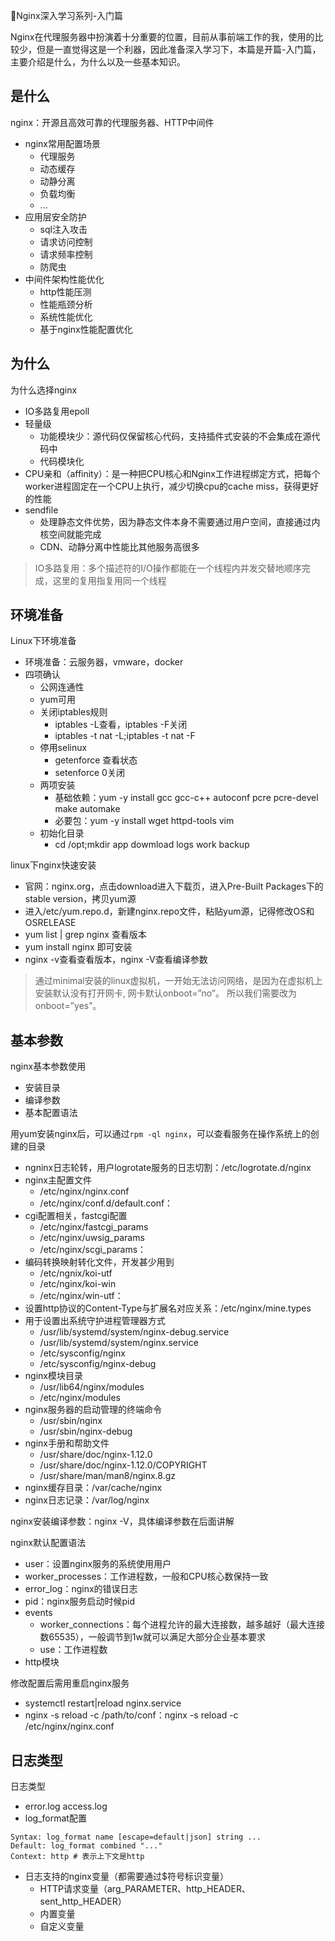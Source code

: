 Nginx深入学习系列-入门篇

Nginx在代理服务器中扮演着十分重要的位置，目前从事前端工作的我，使用的比较少，但是一直觉得这是一个利器，因此准备深入学习下，本篇是开篇-入门篇，主要介绍是什么，为什么以及一些基本知识。

<!-- more -->

## 是什么
nginx：开源且高效可靠的代理服务器、HTTP中间件
* nginx常用配置场景
  * 代理服务
  * 动态缓存
  * 动静分离
  * 负载均衡
  * ...
* 应用层安全防护
  * sql注入攻击
  * 请求访问控制
  * 请求频率控制
  * 防爬虫
* 中间件架构性能优化
  * http性能压测
  * 性能瓶颈分析
  * 系统性能优化
  * 基于nginx性能配置优化

## 为什么
为什么选择nginx
* IO多路复用epoll
* 轻量级
  * 功能模块少：源代码仅保留核心代码，支持插件式安装的不会集成在源代码中
  * 代码模块化
* CPU亲和（affinity）：是一种把CPU核心和Nginx工作进程绑定方式，把每个worker进程固定在一个CPU上执行，减少切换cpu的cache miss，获得更好的性能
* sendfile
  * 处理静态文件优势，因为静态文件本身不需要通过用户空间，直接通过内核空间就能完成
  * CDN、动静分离中性能比其他服务高很多

> IO多路复用：多个描述符的I/O操作都能在一个线程内并发交替地顺序完成，这里的复用指复用同一个线程

## 环境准备
Linux下环境准备
* 环境准备：云服务器，vmware，docker
* 四项确认
  * 公网连通性
  * yum可用
  * 关闭iptables规则
    * iptables -L查看，iptables -F关闭
    * iptables -t nat -L;iptables -t nat -F
  * 停用selinux
    * getenforce 查看状态
    * setenforce 0关闭
  * 两项安装
    * 基础依赖：yum -y install gcc gcc-c++ autoconf pcre pcre-devel make automake
    * 必要包：yum -y install wget httpd-tools vim
  * 初始化目录
    * cd /opt;mkdir app dowmload logs work backup

linux下nginx快速安装
* 官网：nginx.org，点击download进入下载页，进入Pre-Built Packages下的stable version，拷贝yum源
* 进入/etc/yum.repo.d，新建nginx.repo文件，粘贴yum源，记得修改OS和OSRELEASE
* yum list | grep nginx 查看版本
* yum install nginx 即可安装
* nginx -v查看查看版本，nginx -V查看编译参数

> 通过minimal安装的linux虚拟机，一开始无法访问网络，是因为在虚拟机上安装默认没有打开网卡, 网卡默认onboot=”no”。 所以我们需要改为 onboot=”yes”。 

## 基本参数
nginx基本参数使用
* 安装目录
* 编译参数
* 基本配置语法

用yum安装nginx后，可以通过`rpm -ql nginx`，可以查看服务在操作系统上的创建的目录
* ngninx日志轮转，用户logrotate服务的日志切割：/etc/logrotate.d/nginx
* nginx主配置文件
  * /etc/nginx/nginx.conf
  * /etc/nginx/conf.d/default.conf：
* cgi配置相关，fastcgi配置
  * /etc/nginx/fastcgi_params
  * /etc/nginx/uwsig_params
  * /etc/nginx/scgi_params：
* 编码转换映射转化文件，开发甚少用到
  * /etc/ngnix/koi-utf
  * /etc/nginx/koi-win
  * /etc/nginx/win-utf：
* 设置http协议的Content-Type与扩展名对应关系：/etc/nginx/mine.types
* 用于设置出系统守护进程管理器方式
  * /usr/lib/systemd/system/nginx-debug.service
  * /usr/lib/systemd/system/nginx.service
  * /etc/sysconfig/nginx
  * /etc/sysconfig/nginx-debug
* nginx模块目录
  * /usr/lib64/nginx/modules
  * /etc/nginx/modules
* nginx服务器的启动管理的终端命令
  * /usr/sbin/nginx
  * /usr/sbin/nginx-debug
* nginx手册和帮助文件
  * /usr/share/doc/nginx-1.12.0
  * /usr/share/doc/nginx-1.12.0/COPYRIGHT
  * /usr/share/man/man8/nginx.8.gz
* nginx缓存目录：/var/cache/nginx
* nginx日志记录：/var/log/nginx

nginx安装编译参数：nginx -V，具体编译参数在后面讲解

nginx默认配置语法
* user：设置nginx服务的系统使用用户
* worker_processes：工作进程数，一般和CPU核心数保持一致
* error_log：nginx的错误日志
* pid：nginx服务启动时候pid
* events
  * worker_connections：每个进程允许的最大连接数，越多越好（最大连接数65535），一般调节到1w就可以满足大部分企业基本要求
  * use：工作进程数
* http模块

修改配置后需用重启nginx服务
* systemctl restart|reload nginx.service
* nginx -s reload -c /path/to/conf：nginx -s reload -c /etc/nginx/nginx.conf

## 日志类型
日志类型
* error.log access.log
* log_format配置
```shell
Syntax: log_format name [escape=default|json] string ...
Default: log_format combined "..."
Context: http # 表示上下文是http
```
* 日志支持的nginx变量（都需要通过$符号标识变量）
  * HTTP请求变量（arg_PARAMETER、http_HEADER、sent_http_HEADER）
  * 内置变量
  * 自定义变量